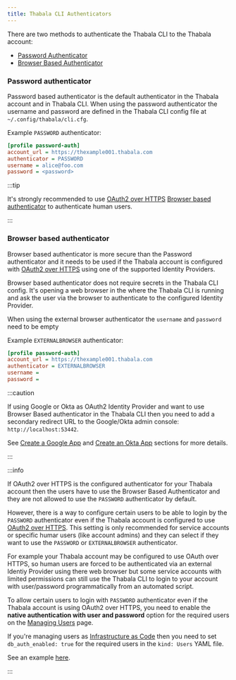 ```yaml
---
title: Thabala CLI Authenticators
---
```


There are two methods to authenticate the Thabala CLI to the Thabala account:
* [Password Authenticator](#password-authenticator)
* [Browser Based Authenticator](#browser-based-authenticator)

### Password authenticator

Password based authenticator is the default authenticator in the Thabala account and
in Thabala CLI. When using the password authenticator the username and password are
defined in the Thabala CLI config file at `~/.config/thabala/cli.cfg`.


Example `PASSWORD` authenticator:
```ini
[profile password-auth]
account_url = https://thexample001.thabala.com
authenticator = PASSWORD
username = alice@foo.com
password = <password>
```

:::tip

It's strongly recommended to use [OAuth2 over HTTPS](/admin-console/security/oauth2)
[Browser based authenticator](#browser-based-authenticator) to authenticate human users.

:::


### Browser based authenticator

Browser based authenticator is more secure than the Password authenticator and it
needs to be used if the Thabala account is configured with [OAuth2 over HTTPS](/admin-console/security/oauth2) using one of the supported Identity Providers.

Browser based authenticator does not require secrets in the Thabala CLI config. It's opening a
web browser in the where the Thabala CLI is running and ask the user via the browser to
authenticate to the configured Identity Provider.

When using the external browser authenticator the `username` and `password`
need to be empty

Example `EXTERNALBROWSER` authenticator:

```ini
[profile password-auth]
account_url = https://thexample001.thabala.com
authenticator = EXTERNALBROWSER
username = 
password = 
```

:::caution

If using Google or Okta as OAuth2 Identity Provider and want to use Browser Based authenticator
in the Thabala CLI then you need to add a secondary redirect URL to the
Google/Okta admin console: `http://localhost:53442`.

See [Create a Google App](/admin-console/security/oauth2-google#create-an-application-in-google-cloud-platform) and [Create an Okta App](/admin-console/security/oauth2-okta#create-an-okta-app) sections for more details.

:::

:::info

If OAuth2 over HTTPS is the configured
authenticator for your Thabala account then the users have to use the Browser Based Authenticator
and they are not allowed to use the `PASSWORD` authenticator by default.

However, there is a way to configure certain users to be able to login by the
`PASSWORD` authenticator even if the Thabala account is configured to use
[OAuth2 over HTTPS](/admin-console/security/oauth2). This setting is only recommended for service accounts or specific humar users (like account admins) and they can select if they want to use the `PASSWORD` or `EXTERNALBROWSER` authenticator.

For example your Thabala account may be configured to use OAuth over HTTPS, so human users are
forced to be authenticated via an external Identiy Provider using there web browser but some
service accounts with limited permissions can still use the Thabala CLI to login to your account
with user/password programmatically from an automated script.

To allow certain users to login with `PASSWORD` authenticator even if the Thabala account is
using OAuth2 over HTTPS, you need to enable the 
**native authentication with user and password** option for the required users on the
[Managing Users](/admin-console/managing-users#creating-users-in-the-thabala-admin-console) page.

If you're managing users as [Infrastructure as Code](/admin-console/iac) then you need to set
`db_auth_enabled: true` for the required users in the `kind: Users` YAML file.

See an example [here](/admin-console/managing-users#create-service-instance-admins-by-the-thabala-cli).

:::

